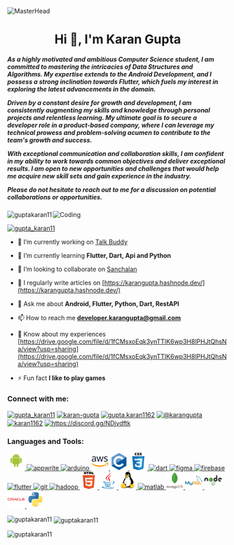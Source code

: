 <body>
  <img src="https://1.bp.blogspot.com/-7A4WynwLsMw/XbBpCXG8fHI/AAAAAAAAMt4/uOa1bpLskYgrwGbllhSu2SDj_Mig8SXJQCLcBGAsYHQ/s1600/2000_600px.gif" alt="MasterHead">
</body>
<h1 align="center">Hi 👋, I'm Karan Gupta</h1>
<h5 align="left">As a highly motivated and ambitious Computer Science student, I am committed to mastering the intricacies of Data Structures and Algorithms. My expertise extends to the Android Development, and I possess a strong inclination towards Flutter, which fuels my interest in exploring the latest advancements in the domain.

Driven by a constant desire for growth and development, I am consistently augmenting my skills and knowledge through personal projects and relentless learning. My ultimate goal is to secure a developer role in a product-based company, where I can leverage my technical prowess and problem-solving acumen to contribute to the team's growth and success.

With exceptional communication and collaboration skills, I am confident in my ability to work towards common objectives and deliver exceptional results. I am open to new opportunities and challenges that would help me acquire new skill sets and gain experience in the industry.

Please do not hesitate to reach out to me for a discussion on potential collaborations or opportunities.</h5>
<img align="right" alt="Coding" width="400" src ="https://images.squarespace-cdn.com/content/v1/5769fc401b631bab1addb2ab/1541580611624-TE64QGKRJG8SWAIUS7NS/coding-freak.gif">

<p align="left"> <img src="https://komarev.com/ghpvc/?username=guptakaran11&label=Profile%20views&color=0e75b6&style=flat" alt="guptakaran11" /> </p>

<p align="left"> <a href="https://twitter.com/gupta_karan11" target="blank"><img src="https://img.shields.io/twitter/follow/gupta_karan11?logo=twitter&style=for-the-badge" alt="gupta_karan11" /></a> </p>

- 🔭 I’m currently working on [Talk Buddy](https://github.com/guptakaran11/Talk-Buddy)

- 🌱 I’m currently learning **Flutter, Dart, Api and Python**

- 👯 I’m looking to collaborate on [Sanchalan](https://github.com/guptakaran11/Sanchalan)

- 📝 I regularly write articles on [https://karangupta.hashnode.dev/](https://karangupta.hashnode.dev/)

- 💬 Ask me about **Android, Flutter, Python, Dart, RestAPI**

- 📫 How to reach me **developer.karangupta@gmail.com**

- 📄 Know about my experiences [https://drive.google.com/file/d/1fCMsxoEqk3ynTTIK6wp3H8lPHJtQhsNa/view?usp=sharing](https://drive.google.com/file/d/1fCMsxoEqk3ynTTIK6wp3H8lPHJtQhsNa/view?usp=sharing)

- ⚡ Fun fact **I like to play games**

<h3 align="left">Connect with me:</h3>
<p align="left">
<a href="https://twitter.com/gupta_karan11" target="blank"><img align="center" src="https://raw.githubusercontent.com/rahuldkjain/github-profile-readme-generator/master/src/images/icons/Social/twitter.svg" alt="gupta_karan11" height="30" width="40" /></a>
<a href="https://linkedin.com/in/karan-gupta" target="blank"><img align="center" src="https://raw.githubusercontent.com/rahuldkjain/github-profile-readme-generator/master/src/images/icons/Social/linked-in-alt.svg" alt="karan-gupta" height="30" width="40" /></a>
<a href="https://instagram.com/gupta.karan1162" target="blank"><img align="center" src="https://raw.githubusercontent.com/rahuldkjain/github-profile-readme-generator/master/src/images/icons/Social/instagram.svg" alt="gupta.karan1162" height="30" width="40" /></a>
<a href="https://hashnode.com/@karangupta" target="blank"><img align="center" src="https://raw.githubusercontent.com/rahuldkjain/github-profile-readme-generator/master/src/images/icons/Social/hashnode.svg" alt="@karangupta" height="30" width="40" /></a>
<a href="https://www.leetcode.com/karan1162" target="blank"><img align="center" src="https://raw.githubusercontent.com/rahuldkjain/github-profile-readme-generator/master/src/images/icons/Social/leet-code.svg" alt="karan1162" height="30" width="40" /></a>
<a href="https://discord.gg/https://discord.gg/NDjvdftk" target="blank"><img align="center" src="https://raw.githubusercontent.com/rahuldkjain/github-profile-readme-generator/master/src/images/icons/Social/discord.svg" alt="https://discord.gg/NDjvdftk" height="30" width="40" /></a>
</p>

<h3 align="left">Languages and Tools:</h3>
<p align="left"> <a href="https://developer.android.com" target="_blank" rel="noreferrer"> <img src="https://raw.githubusercontent.com/devicons/devicon/master/icons/android/android-original-wordmark.svg" alt="android" width="40" height="40"/> </a> <a href="https://appwrite.io" target="_blank" rel="noreferrer"> <img src="https://www.vectorlogo.zone/logos/appwriteio/appwriteio-icon.svg" alt="appwrite" width="40" height="40"/> </a> <a href="https://www.arduino.cc/" target="_blank" rel="noreferrer"> <img src="https://cdn.worldvectorlogo.com/logos/arduino-1.svg" alt="arduino" width="40" height="40"/> </a> <a href="https://aws.amazon.com" target="_blank" rel="noreferrer"> <img src="https://raw.githubusercontent.com/devicons/devicon/master/icons/amazonwebservices/amazonwebservices-original-wordmark.svg" alt="aws" width="40" height="40"/> </a> <a href="https://www.cprogramming.com/" target="_blank" rel="noreferrer"> <img src="https://raw.githubusercontent.com/devicons/devicon/master/icons/c/c-original.svg" alt="c" width="40" height="40"/> </a> <a href="https://www.w3schools.com/css/" target="_blank" rel="noreferrer"> <img src="https://raw.githubusercontent.com/devicons/devicon/master/icons/css3/css3-original-wordmark.svg" alt="css3" width="40" height="40"/> </a> <a href="https://dart.dev" target="_blank" rel="noreferrer"> <img src="https://www.vectorlogo.zone/logos/dartlang/dartlang-icon.svg" alt="dart" width="40" height="40"/> </a> <a href="https://www.figma.com/" target="_blank" rel="noreferrer"> <img src="https://www.vectorlogo.zone/logos/figma/figma-icon.svg" alt="figma" width="40" height="40"/> </a> <a href="https://firebase.google.com/" target="_blank" rel="noreferrer"> <img src="https://www.vectorlogo.zone/logos/firebase/firebase-icon.svg" alt="firebase" width="40" height="40"/> </a> <a href="https://flutter.dev" target="_blank" rel="noreferrer"> <img src="https://www.vectorlogo.zone/logos/flutterio/flutterio-icon.svg" alt="flutter" width="40" height="40"/> </a> <a href="https://git-scm.com/" target="_blank" rel="noreferrer"> <img src="https://www.vectorlogo.zone/logos/git-scm/git-scm-icon.svg" alt="git" width="40" height="40"/> </a> <a href="https://hadoop.apache.org/" target="_blank" rel="noreferrer"> <img src="https://www.vectorlogo.zone/logos/apache_hadoop/apache_hadoop-icon.svg" alt="hadoop" width="40" height="40"/> </a> <a href="https://www.w3.org/html/" target="_blank" rel="noreferrer"> <img src="https://raw.githubusercontent.com/devicons/devicon/master/icons/html5/html5-original-wordmark.svg" alt="html5" width="40" height="40"/> </a> <a href="https://www.java.com" target="_blank" rel="noreferrer"> <img src="https://raw.githubusercontent.com/devicons/devicon/master/icons/java/java-original.svg" alt="java" width="40" height="40"/> </a> <a href="https://www.linux.org/" target="_blank" rel="noreferrer"> <img src="https://raw.githubusercontent.com/devicons/devicon/master/icons/linux/linux-original.svg" alt="linux" width="40" height="40"/> </a> <a href="https://www.mathworks.com/" target="_blank" rel="noreferrer"> <img src="https://upload.wikimedia.org/wikipedia/commons/2/21/Matlab_Logo.png" alt="matlab" width="40" height="40"/> </a> <a href="https://www.mongodb.com/" target="_blank" rel="noreferrer"> <img src="https://raw.githubusercontent.com/devicons/devicon/master/icons/mongodb/mongodb-original-wordmark.svg" alt="mongodb" width="40" height="40"/> </a> <a href="https://www.mysql.com/" target="_blank" rel="noreferrer"> <img src="https://raw.githubusercontent.com/devicons/devicon/master/icons/mysql/mysql-original-wordmark.svg" alt="mysql" width="40" height="40"/> </a> <a href="https://nodejs.org" target="_blank" rel="noreferrer"> <img src="https://raw.githubusercontent.com/devicons/devicon/master/icons/nodejs/nodejs-original-wordmark.svg" alt="nodejs" width="40" height="40"/> </a> <a href="https://www.oracle.com/" target="_blank" rel="noreferrer"> <img src="https://raw.githubusercontent.com/devicons/devicon/master/icons/oracle/oracle-original.svg" alt="oracle" width="40" height="40"/> </a> <a href="https://www.python.org" target="_blank" rel="noreferrer"> <img src="https://raw.githubusercontent.com/devicons/devicon/master/icons/python/python-original.svg" alt="python" width="40" height="40"/> </a> </p>

<p><img align="left" src="https://github-readme-stats.vercel.app/api/top-langs?username=guptakaran11&show_icons=true&locale=en&layout=compact" alt="guptakaran11" /></p>

<p>&nbsp;<img align="center" src="https://github-readme-stats.vercel.app/api?username=guptakaran11&show_icons=true&locale=en" alt="guptakaran11" /></p>

<p><img align="center" src="https://github-readme-streak-stats.herokuapp.com/?user=guptakaran11&" alt="guptakaran11" /></p>
